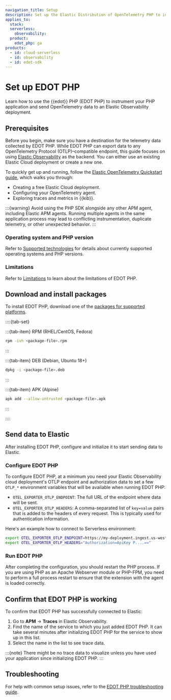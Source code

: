 ```yaml
---
navigation_title: Setup
description: Set up the Elastic Distribution of OpenTelemetry PHP to instrument your PHP application.
applies_to:
  stack:
  serverless:
    observability:
  product:
    edot_php: ga
products:
  - id: cloud-serverless
  - id: observability
  - id: edot-sdk
---
```


# Set up EDOT PHP

Learn how to use the {{edot}} PHP (EDOT PHP) to instrument your PHP application and send OpenTelemetry data to an Elastic Observability deployment.

## Prerequisites

Before you begin, make sure you have a destination for the telemetry data collected by EDOT PHP. While EDOT PHP can export data to any OpenTelemetry Protocol (OTLP)–compatible endpoint, this guide focuses on using [Elastic Observability](https://www.elastic.co/observability) as the backend. You can either use an existing Elastic Cloud deployment or create a new one.

To quickly get up and running, follow the [Elastic OpenTelemetry Quickstart guide](docs-content://solutions/observability/get-started/opentelemetry/quickstart/index.md), which walks you through:

- Creating a free Elastic Cloud deployment.
- Configuring your OpenTelemetry agent.
- Exploring traces and metrics in {{kib}}.

:::{warning}
Avoid using the PHP SDK alongside any other APM agent, including Elastic APM agents. Running multiple agents in the same application process may lead to conflicting instrumentation, duplicate telemetry, or other unexpected behavior.
:::

### Operating system and PHP version

Refer to [Supported technologies](/reference/edot-php/supported-technologies.md) for details about currently supported operating systems and PHP versions.

### Limitations

Refer to [Limitations](/reference/edot-php/setup/limitations.md) to learn about the limitations of EDOT PHP.

## Download and install packages

To install EDOT PHP, download one of the [packages for supported platforms](https://github.com/elastic/elastic-otel-php/releases/latest).

::::{tab-set}

:::{tab-item} RPM (RHEL/CentOS, Fedora)
```bash
rpm -ivh <package-file>.rpm
```
:::

:::{tab-item} DEB (Debian, Ubuntu 18+)
```bash
dpkg -i <package-file>.deb
```
:::

:::{tab-item} APK (Alpine)
```bash
apk add --allow-untrusted <package-file>.apk
```
:::

::::

## Send data to Elastic

After installing EDOT PHP, configure and initialize it to start sending data to Elastic.

### Configure EDOT PHP

To configure EDOT PHP, at a minimum you need your Elastic Observability cloud deployment's OTLP endpoint and authorization data to set a few `OTLP_*` environment variables that will be available when running EDOT PHP:

* `OTEL_EXPORTER_OTLP_ENDPOINT`: The full URL of the endpoint where data will be sent.
* `OTEL_EXPORTER_OTLP_HEADERS`: A comma-separated list of `key=value` pairs that is added to the headers of every request. This is typically used for authentication information.

Here's an example how to connect to Serverless environment:

```sh
export OTEL_EXPORTER_OTLP_ENDPOINT=https://my-deployment.ingest.us-west-2.aws.elastic.cloud:443/
export OTEL_EXPORTER_OTLP_HEADERS="Authorization=ApiKey P....=="
```

### Run EDOT PHP

After completing the configuration, you should restart the PHP process. If you are using PHP as an Apache Webserver module or PHP-FPM, you need to perform a full process restart to ensure that the extension with the agent is loaded correctly.

## Confirm that EDOT PHP is working

To confirm that EDOT PHP has successfully connected to Elastic:

1. Go to **APM** → **Traces** in Elastic Observability.
2. Find the name of the service to which you just added EDOT PHP. It can take several minutes after initializing EDOT PHP for the service to show up in this list.
3. Select the name in the list to see trace data.

:::{note}
There might be no trace data to visualize unless you have used your application since initializing EDOT PHP.
:::

## Troubleshooting

For help with common setup issues, refer to the [EDOT PHP troubleshooting guide](docs-content://troubleshoot/ingest/opentelemetry/edot-sdks/php/index.md).